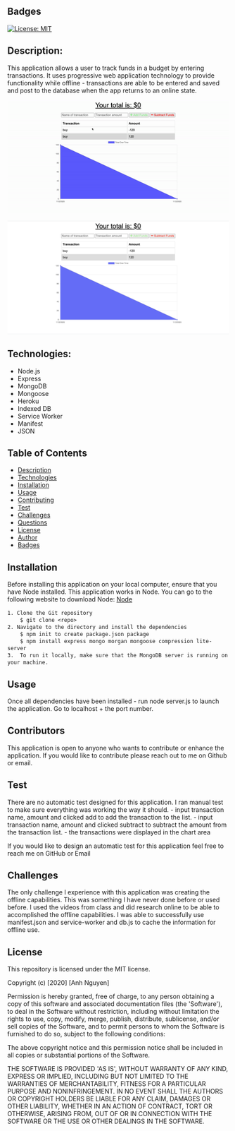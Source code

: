 ## Badges
[![License: MIT](https://img.shields.io/badge/License-MIT-yellow.svg)](https://opensource.org/licenses/MIT)

## Description:
This application allows a user to track funds in a budget by entering transactions. It uses progressive web application technology to provide functionality while offline - transactions are able to be entered and saved and post to the database when the app returns to an online state.

![Pro Budget Demo](public/assets/images/pro-budget.gif)

<img src="public/assets/images/tracker.png" alt="Pro Budget Tracker image">

## Technologies:
- Node.js
- Express
- MongoDB
- Mongoose
- Heroku
- Indexed DB
- Service Worker
- Manifest
- JSON

## Table of Contents
* [Description](#description)
* [Technologies](#topics)
* [Installation](#installation)
* [Usage](#usage)
* [Contributing](#contributing)
* [Test](#test)
* [Challenges](#challenges)
* [Questions](#questions)
* [License](#license)
* [Author](#Author)
* [Badges](#badges)

## Installation
Before installing this application on your local computer, ensure that you have Node installed. This application works in Node. You can go to the following website to download Node: <a href='https://nodejs.org/en/'>Node</a>

    1. Clone the Git repository
        $ git clone <repo>
    2. Navigate to the directory and install the dependencies
        $ npm init to create package.json package
        $ npm install express mongo morgan mongoose compression lite-server
    3.  To run it locally, make sure that the MongoDB server is running on your machine.

## Usage
Once all dependencies have been installed - run node server.js to launch the application. Go to localhost + the port number.

## Contributors
This application is open to anyone who wants to contribute or enhance the application. If you would like to contribute please reach out to me on Github or email.

## Test
There are no automatic test designed for this application. I ran manual test to make sure everything was working the way it should.
    - input transaction name, amount and clicked add to add the transaction to the list.
    - input transaction name, amount and clicked subtract to subtract the amount from the transaction list.
    - the transactions were displayed in the chart area

If you would like to design an automatic test for this application feel free to reach me on GitHub or Email

## Challenges
The only challenge I experience with this application was creating the offline capabilities. This was something I have never done before or used before. I used the videos from class and did research online to be able to accomplished the offline capabilities. I was able to successfully use manifest.json and service-worker and db.js to cache the information for offline use.

## License
This repository is licensed under the MIT license.

Copyright (c) [2020] [Anh Nguyen]

Permission is hereby granted, free of charge, to any person obtaining a copy of this software and associated documentation files (the 'Software'), to deal in the Software without restriction, including without limitation the rights to use, copy, modify, merge, publish, distribute, sublicense, and/or sell copies of the Software, and to permit persons to whom the Software is furnished to do so, subject to the following conditions:

The above copyright notice and this permission notice shall be included in all copies or substantial portions of the Software.

THE SOFTWARE IS PROVIDED 'AS IS', WITHOUT WARRANTY OF ANY KIND, EXPRESS OR IMPLIED, INCLUDING BUT NOT LIMITED TO THE WARRANTIES OF MERCHANTABILITY, FITNESS FOR A PARTICULAR PURPOSE AND NONINFRINGEMENT. IN NO EVENT SHALL THE AUTHORS OR COPYRIGHT HOLDERS BE LIABLE FOR ANY CLAIM, DAMAGES OR OTHER LIABILITY, WHETHER IN AN ACTION OF CONTRACT, TORT OR OTHERWISE, ARISING FROM, OUT OF OR IN CONNECTION WITH THE SOFTWARE OR THE USE OR OTHER DEALINGS IN THE SOFTWARE.